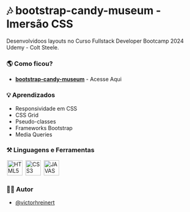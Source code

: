 # 🎶  bootstrap-candy-museum - Imersão CSS

Desenvolvidoos layouts no Curso Fullstack Developer Bootcamp 2024 Udemy - Colt Steele.


### 🌎 Como ficou?

- __[bootstrap-candy-museum](https://victorhreinert.github.io/bootstrap-candy-museum/)__ - Acesse Aqui




### 💡 Aprendizados

 - Responsividade em CSS
 - CSS Grid
 - Pseudo-classes
 - Frameworks Bootstrap
 - Media Queries


### ⚒ Linguagens e Ferramentas 
<div display-flex >
<img width="40px" hspace="2px" loading="lazy" src="https://cdn.jsdelivr.net/gh/devicons/devicon/icons/html5/html5-original-wordmark.svg" title = "HTML5" width="40" height="40" />
<img width="40px" hspace="2px" loading="lazy" src="https://cdn.jsdelivr.net/gh/devicons/devicon/icons/css3/css3-original-wordmark.svg" title = "CSS3" width="40" height="40"/>
<img width="40px" hspace="2px" loading="lazy" src="https://cdn.jsdelivr.net/gh/devicons/devicon/icons/javascript/javascript-original.svg" title = "JAVASCRIPT" width="40" height="40"/>
</div>

### 🙍‍♂️ Autor

- [@victorhreinert](https://github.com/victorhreinert)



